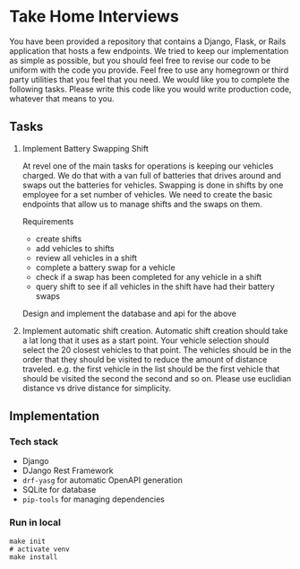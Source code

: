 # Take Home Interviews

You have been provided a repository that contains a Django, Flask, or Rails application that hosts a few endpoints. We tried to keep our implementation as simple as possible, but you should feel free to revise our code to be uniform with the code you provide. Feel free to use any homegrown or third party utilities that you feel that you need. We would like you to complete the following tasks. Please write this code like you would write production code, whatever that means to you.

## Tasks

1. Implement Battery Swapping Shift

   At revel one of the main tasks for operations is keeping our vehicles charged. We do that with a van full of batteries that drives around and swaps out the batteries for vehicles. Swapping is done in shifts by one employee for a set number of vehicles. We need to create the basic endpoints that allow us to manage shifts and the swaps on them.

   Requirements

   - create shifts
   - add vehicles to shifts
   - review all vehicles in a shift
   - complete a battery swap for a vehicle
   - check if a swap has been completed for any vehicle in a shift
   - query shift to see if all vehicles in the shift have had their battery swaps

   Design and implement the database and api for the above

2. Implement automatic shift creation. Automatic shift creation should take a lat long that it uses as a start point. Your vehicle selection should select the 20 closest vehicles to that point. The vehicles should be in the order that they should be visited to reduce the amount of distance traveled. e.g. the first vehicle in the list should be the first vehicle that should be visited the second the second and so on. Please use euclidian distance vs drive distance for simplicity.

## Implementation

### Tech stack

- Django
- DJango Rest Framework
- `drf-yasg` for automatic OpenAPI generation
- SQLite for database
- `pip-tools` for managing dependencies

### Run in local

```
make init
# activate venv
make install
```
